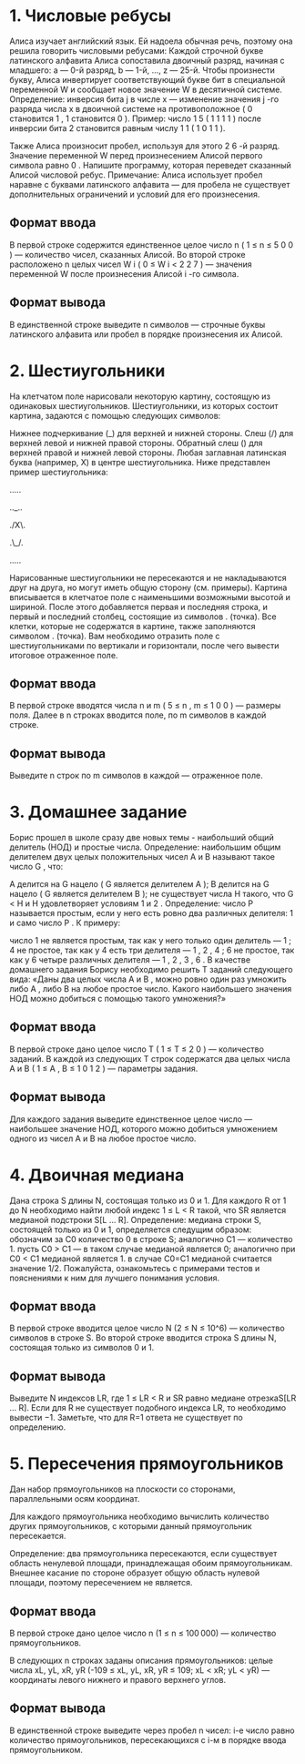 # 1. Числовые ребусы
Алиса изучает английский язык. Ей надоела обычная речь, поэтому она решила говорить числовыми ребусами:
Каждой строчной букве латинского алфавита Алиса сопоставила двоичный разряд, начиная с младшего: a — 0-й разряд, b — 1-й, …, z — 25-й.
Чтобы произнести букву, Алиса инвертирует соответствующий букве бит в специальной переменной W
 и сообщает новое значение 
W
 в десятичной системе.
Определение: инверсия бита 
j
 в числе 
x
  — изменение значения 
j
-го разряда числа 
x
 в двоичной системе на противоположное (
0
 становится 
1
, 
1
 становится 
0
).
Пример: число 
1
5
 (
1
1
1
1
) после инверсии бита 
2
 становится равным числу 
1
1
 (
1
0
1
1
).

Также Алиса произносит пробел, используя для этого 
2
6
-й разряд.
Значение переменной 
W
 перед произнесением Алисой первого символа равно 
0
.
Напишите программу, которая переведет сказанный Алисой числовой ребус.
Примечание: Алиса использует пробел наравне с буквами латинского алфавита  — для пробела не существует дополнительных ограничений и условий для его произнесения.

## Формат ввода
В первой строке содержится единственное целое число 
n
 (
1
≤
n
≤
5
0
0
)  — количество чисел, сказанных Алисой.
Во второй строке расположено 
n
 целых чисел 
W
i
 (
0
≤
W
i
<
2
2
7
)  — значения переменной 
W
 после произнесения Алисой 
i
-го символа.

## Формат вывода
В единственной строке выведите 
n
 символов  — строчные буквы латинского алфавита или пробел в порядке произнесения их Алисой.
 
# 2. Шестиугольники
На клетчатом поле нарисовали некоторую картину, состоящую из одинаковых шестиугольников.
Шестиугольники, из которых состоит картина, задаются с помощью следующих символов:

Нижнее подчеркивание (_) для верхней и нижней стороны.
Слеш (/) для верхней левой и нижней правой стороны.
Обратный слеш (\) для верхней правой и нижней левой стороны.
Любая заглавная латинская буква (например, X) в центре шестиугольника.
Ниже представлен пример шестиугольника:

 .....
 
 .._..
 
 ./X\\.
 
 .\\_/.
 
 .....


Нарисованные шестиугольники не пересекаются и не накладываются друг на друга, но могут иметь общую сторону (см. примеры).
Картина вписывается в клетчатое поле с наименьшими возможными высотой и шириной. После этого добавляется первая и последняя строка, и первый и последний столбец, состоящие из символов . (точка). Все клетки, которые не содержатся в картине, также заполняются символом . (точка).
Вам необходимо отразить поле с шестиугольниками по вертикали и горизонтали, после чего вывести итоговое отраженное поле.

## Формат ввода
В первой строке вводятся числа 
n
 и 
m
 (
5
≤
n
,
m
≤
1
0
0
)  — размеры поля. Далее в 
n
 строках вводится поле, по 
m
 символов в каждой строке.
## Формат вывода
Выведите 
n
 строк по 
m
 символов в каждой  — отраженное поле.
# 3. Домашнее задание
Борис прошел в школе сразу две новых темы - наибольший общий делитель (НОД) и простые числа.
Определение: наибольшим общим делителем двух целых положительных чисел 
A
 и 
B
 называют такое число 
G
, что:

A
 делится на 
G
 нацело (
G
 является делителем 
A
);
B
 делится на 
G
 нацело (
G
 является делителем 
B
);
не существует числа 
H
 такого, что 
G
<
H
 и 
H
 удовлетворяет условиям 
1
 и 
2
.
Определение: число 
P
 называется простым, если у него есть ровно два различных делителя: 
1
 и само число 
P
.
К примеру:

число 
1
 не является простым, так как у него только один делитель  — 
1
;
4
 не простое, так как у 
4
 есть три делителя  — 
1
, 
2
, 
4
;
6
 не простое, так как у 
6
 четыре различных делителя  — 
1
, 
2
, 
3
, 
6
.
В качестве домашнего задания Борису необходимо решить 
T
 заданий следующего вида:
«Даны два целых числа 
A
 и 
B
, можно ровно один раз умножить либо 
A
, либо 
B
 на любое простое число. Какого наибольшего значения НОД можно добиться с помощью такого умножения?»


## Формат ввода
В первой строке дано целое число 
T
 (
1
≤
T
≤
2
0
)  — количество заданий.
В каждой из следующих 
T
 строк содержатся два целых числа 
A
 и 
B
 (
1
≤
A
,
B
≤
1
0
1
2
)  — параметры задания.

## Формат вывода
Для каждого задания выведите единственное целое число  — наибольшее значение НОД, которого можно добиться умножением одного из чисел 
A
 и 
B
 на любое простое число.
# 4. Двоичная медиана

Дана строка S длины N, состоящая только из 0 и 1. Для каждого R от 1 до N необходимо
найти любой индекс 1 ≤ L < R такой, что SR является медианой подстроки S[L … R].
Определение: медиана строки S, состоящей только из 0 и 1, определяется следущим образом: обозначим за C0 количество 0 в строке S; аналогично C1 — количество 1. пусть C0 > C1 — в таком случае медианой является 0; аналогично при C0 < C1 медианой является 1. в случае C0=C1 медианой считается значение 1/2.
Пожалуйста, ознакомьтесь с примерами тестов и пояснениями к ним для лучшего понимания условия.
## Формат ввода
В первой строке вводится целое число N (2 ≤ N ≤ 10^6) — количество символов в строке S.
Во второй строке вводится строка S длины N, состоящая только из символов 0 и 1.
## Формат вывода
Выведите N индексов LR, где 1 ≤ LR < R и SR равно медиане отрезкаS[LR … R].
Если для R не существует подобного индекса LR, то необходимо вывести −1.
Заметьте, что для R=1 ответа не существует по определению.


# 5. Пересечения прямоугольников
Дан набор прямоугольников на плоскости со сторонами, параллельными осям координат.

Для каждого прямоугольника необходимо вычислить количество других прямоугольников, с которыми данный прямоугольник пересекается.

Определение: два прямоугольника пересекаются, если существует область ненулевой площади, принадлежащая обоим прямоугольникам. Внешнее касание по стороне образует общую область нулевой площади, поэтому пересечением не является.

## Формат ввода
В первой строке дано целое число n (1 ≤ n ≤ 100 000)  — количество прямоугольников.

В следующих n строках заданы описания прямоугольников: целые числа xL, yL, xR, yR (-109 ≤ xL, yL, xR, yR ≤ 109; xL < xR; yL < yR)  — координаты левого нижнего и правого верхнего углов.

## Формат вывода
В единственной строке выведите через пробел n чисел: i-е число равно количество прямоугольников, пересекающихся с i-м в порядке ввода прямоугольником.
